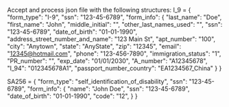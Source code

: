 Accept and process json file with the following structures:
I_9 = {
    "form_type": "I-9",
    "ssn": "123-45-6789",
    "form_info": {
        "last_name": "Doe",
        "first_name": "John",
        "middle_initial": "",
        "other_last_names_used": "",
        "ssn": "123-45-6789",
        "date_of_birth": "01-01-1990",
        "address_street_number_and_name": "123 Main St",
        "apt_number": "100",
        "city": "Anytown",
        "state": "AnyState",
        "zip": "12345",
        "email": "12345@hotmail.com",
        "phone": "123-456-7890",
        "immigration_status": "1",
        "PR_number": "",
        "exp_date": "01/01/2030",
        "A_number": "A12345678",
        "I_94": "012345678A1",
        "passport_number_country": "EA1234567_China"
    }
}

SA256 = {
    "form_type": "self_identification_of_disability",
    "ssn": "123-45-6789",
    "form_info": {
        "name": "John Doe",
        "ssn": "123-45-6789",
        "date_of_birth": "01-01-1990",
        "code": "12",
     }
}
